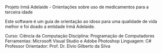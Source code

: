 Projeto Irmã Adelaide - Orientações sobre uso de medicamentos para a terceira idade

Este software é um guia de orientação ao idoso para uma qualidade de vida melhor e foi doado a entidade Irmã Adelaide.

Curso: Ciência da Computação
Disciplina: Programação de Computadores
Ferramentas: Microsoft Visual Studio e Adobe Photoshop
Linguagem: C#
Professor Orientador: Prof. Dr. Elvio Gilberto da Silva
